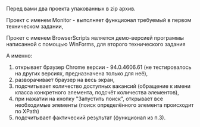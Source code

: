 Перед вами два проекта упакованных в zip архив. 

Проект с именем Monitor - выполняет функционал требуемый в первом техническом задании, 

Прокет с именем BrowserScripts является демо-версией программы написанной с помощью WinForms, для второго технического задания

А именно:
1. открывает браузер Chrome версии - 94.0.4606.61 (не тестировалось на других версиях, предназначена только для неё),
2. разворачивает браузер на весь экран,
3. подсчитывает количество доступных вакансий (обращение к имени класса конкретного элемента, подсчёт количества элементов),
4. при нажатии на кнопку "Запустить поиск", открывает все необходимые элементы (поиск определённого элемента происходит по XPath)
5. подсчитывает фактический результат (функционал из п.3).
